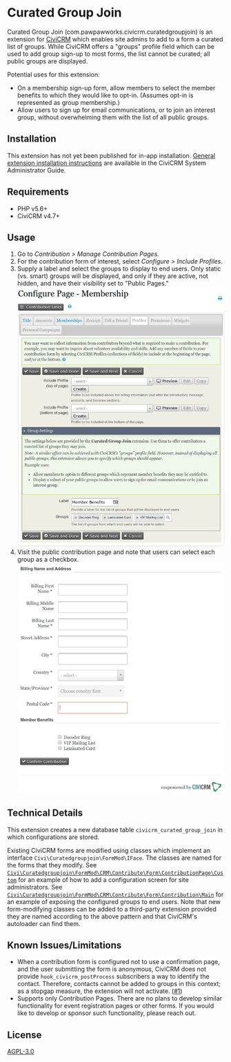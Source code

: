 # Curated Group Join

Curated Group Join (com.pawpawworks.civicrm.curatedgroupjoin) is an extension for
[CiviCRM](https://civicrm.org) which enables site admins to add to a form a
curated list of groups. While CiviCRM offers a "groups" profile field which can
be used to add group sign-up to most forms, the list cannot be curated; all
public groups are displayed.

Potential uses for this extension:

* On a membership sign-up form, allow members to select the member benefits to
  which they would like to opt-in. (Assumes opt-in is represented as group
  membership.)
* Allow users to sign up for email communications, or to join an interest group,
  without overwhelming them with the list of all public groups.

## Installation

This extension has not yet been published for in-app installation. [General
extension installation instructions](https://docs.civicrm.org/sysadmin/en/latest/customize/extensions/#installing-a-new-extension)
are available in the CiviCRM System Administrator Guide.

## Requirements

* PHP v5.6+
* CiviCRM v4.7+

## Usage

1. Go to *Contribution > Manage Contribution Pages*.
2. For the contribution form of interest, select *Configure > Include Profiles*.
3. Supply a label and select the groups to display to end users. Only static
   (vs. smart) groups will be displayed, and only if they are active, not hidden,
   and have their visibility set to "Public Pages."
   ![Screenshot: administrative user interface](/images/config.png)
4. Visit the public contribution page and note that users can select each group
   as a checkbox.
   ![Screenshot: membership form](/images/membership-form.png)

## Technical Details

This extension creates a new database table `civicrm_curated_group_join` in
which configurations are stored.

Existing CiviCRM forms are modified using classes which implement an interface
`Civi\Curatedgroupjoin\FormMod\IFace`. The classes are named for the forms that
they modify. See
[`Civi\Curatedgroupjoin\FormMod\CRM\Contribute\Form\ContributionPage\Custom`][exBackend]
for an example of how to add a configuration screen for site administrators.
See [`Civi\Curatedgroupjoin\FormMod\CRM\Contribute\Form\Contribution\Main`][exFrontend]
for an example of exposing the configured groups to end users. Note that new
form-modifying classes can be added to a third-party extension provided they are
named according to the above pattern and that CiviCRM's autoloader can find them.

## Known Issues/Limitations

* When a contribution form is configured not to use a confirmation page, and the
  user submitting the form is anonymous, CiviCRM does not provide
  `hook_civicrm_postProcess` subscribers a way to identify the contact.
  Therefore, contacts cannot be added to groups in this context; as a stopgap
  measure, the extension will not activate. ([#1][i1])
* Supports only Contribution Pages. There are no plans to develop similar
  functionality for event registration pages or other forms. If you would like
  to develop or sponsor such functionality, please reach out.

## License

[AGPL-3.0](/LICENSE.txt)

[exBackend]: /Civi/Curatedgroupjoin/FormMod/CRM/Contribute/Form/ContributionPage/Custom.php
[exFrontend]: /Civi/Curatedgroupjoin/FormMod/CRM/Contribute/Form/Contribution/Main.php
[i1]: https://github.com/pawpawworks/com.pawpawworks.civicrm.curatedgroupjoin/issues/1
